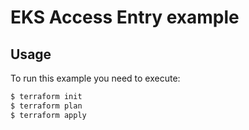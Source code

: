 # EKS Access Entry example

## Usage

To run this example you need to execute:

```bash
$ terraform init
$ terraform plan
$ terraform apply
```
